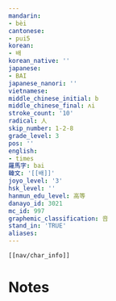 ```yaml
---
mandarin:
- bèi
cantonese:
- pui5
korean:
- 배
korean_native: ''
japanese:
- BAI
japanese_nanori: ''
vietnamese:
middle_chinese_initial: b
middle_chinese_final: ʌi
stroke_count: '10'
radical: 人
skip_number: 1-2-8
grade_level: 3
pos: ''
english:
- times
羅馬字: bai
韓文: '[[배]]'
joyo_level: '3'
hsk_level: ''
hanmun_edu_level: 高等
danayo_id: 3021
mc_id: 997
graphemic_classification: 咅
stand_in: 'TRUE'
aliases:
---
```

```meta-bind-embed
[[nav/char_info]]
```

# Notes
